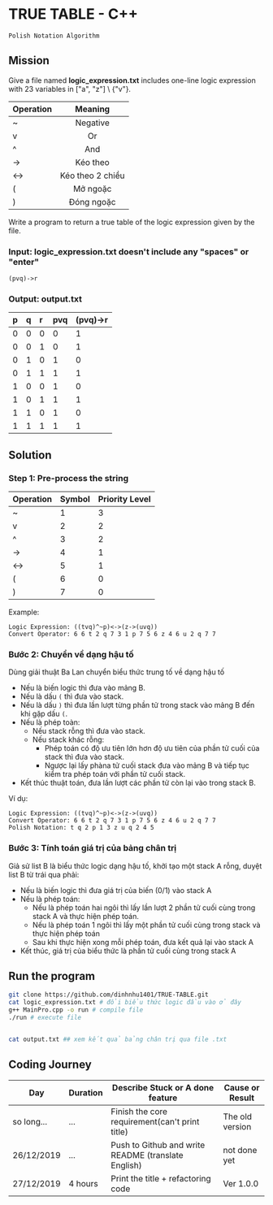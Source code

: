 # TRUE TABLE - C++

`Polish Notation Algorithm`

## Mission

Give a file named **logic_expression.txt** includes one-line  logic expression with 23 variables in ["a", "z"] \ {"v"}.

| Operation |      Meaning     |
| :-------- | :--------------: |
| ~         |     Negative     |
| v         |        Or        |
| ^         |       And        |
| ->        |     Kéo theo     |
| <->       | Kéo theo 2 chiều |
| (         |     Mở ngoặc     |
| )         |    Đóng ngoặc    |

Write a program to return a true table of the logic expression given by the file.

### Input: logic_expression.txt doesn't include any "spaces" or "enter"

    (pvq)->r

### Output: output.txt

| p   | q   | r   | pvq | (pvq)->r |
| :-- | :-- | :-- | :-- | :------- |
| 0   | 0   | 0   | 0   | 1        |
| 0   | 0   | 1   | 0   | 1        |
| 0   | 1   | 0   | 1   | 0        |
| 0   | 1   | 1   | 1   | 1        |
| 1   | 0   | 0   | 1   | 0        |
| 1   | 0   | 1   | 1   | 1        |
| 1   | 1   | 0   | 1   | 0        |
| 1   | 1   | 1   | 1   | 1        |

## Solution

### Step 1: Pre-process the string

| Operation |  Symbol | Priority Level |
| :-------- | :------ | :------------- |
| ~         | 1       | 3              |
| v         | 2       | 2              |
| ^         | 3       | 2              |
| ->        | 4       | 1              |
| <->       | 5       | 1              |
| (         | 6       | 0              |
| )         | 7       | 0              |

Example:

    Logic Expression: ((tvq)^~p)<->(z->(uvq))
    Convert Operator: 6 6 t 2 q 7 3 1 p 7 5 6 z 4 6 u 2 q 7 7

### Bước 2: Chuyển về dạng hậu tố

Dùng giải thuật Ba Lan chuyển biểu thức trung tố về dạng hậu tố

- Nếu là biến logic thì đưa vào mảng B.
- Nếu là dấu `(` thì đưa vào stack.
- Nếu là dấu `)` thì đưa lần lượt từng phần tử trong stack vào mảng B đến khi gặp dấu `(`.
- Nếu là phép toàn:
  - Nếu stack rỗng thì đưa vào stack.
  - Nếu stack khác rỗng:
    - Phép toán có độ ưu tiên lớn hơn độ ưu tiên của phần tử cuối của stack thì đưa vào stack.
    - Ngược lại lấy phàna tử cuối stack đưa vào mảng B và tiếp tục kiểm tra phép toán với phần tử cuối stack.
- Kết thúc thuật toán, đưa lần lượt các phần tử còn lại vào trong stack B.

Ví dụ:

    Logic Expression: ((tvq)^~p)<->(z->(uvq))
    Convert Operator: 6 6 t 2 q 7 3 1 p 7 5 6 z 4 6 u 2 q 7 7
    Polish Notation: t q 2 p 1 3 z u q 2 4 5

### Bước 3: Tính toán giá trị của bảng chân trị

Giả sử list B là biểu thức logic dạng hậu tố, khởi tạo một stack A rỗng, duyệt list B từ trái qua phải:

- Nếu là biến logic thì đưa giá trị của biến (0/1) vào stack A
- Nếu là phép toán:
  - Nếu là phép toán hai ngôi thì lấy lần lượt 2 phần tử cuối cùng trong stack A và thực hiện phép toán.
  - Nếu là phép toán 1 ngôi thì lấy một phần tử cuối cùng trong stack và thực hiện phép toán
  - Sau khi thực hiện xong mỗi phép toán, đưa kết quả lại vào stack A
- Kết thúc, giá trị của biểu thức là phần tử cuối cùng trong stack A

## Run the program

``` bash
git clone https://github.com/dinhnhu1401/TRUE-TABLE.git
cat logic_expression.txt # đổi biểu thức logic đầu vào ở đây
g++ MainPro.cpp -o run # compile file
./run # execute file


cat output.txt ## xem kết quả bảng chân trị qua file .txt
```

## Coding Journey

| Day        | Duration   | Describe Stuck or A done feature     |Cause or Result       |
|------------|------------|--------------------------------------|----------------------|
| so long... | ...        | Finish the core requirement(can't print title)   | The old version  |
| 26/12/2019 | ...        | Push to Github and write README (translate English) | not done yet  |
| 27/12/2019 | 4 hours    | Print the title + refactoring code               | Ver 1.0.0   |

